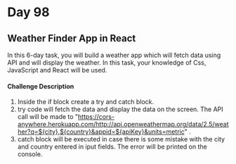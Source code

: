 # Day 98

## Weather Finder App in React

In this 6-day task, you will build a weather app which will fetch data using API and will display the weather. In this task, your knowledge of Css, JavaScript and React will be used.

#### Challenge Description ####

1. Inside the if block create a try and catch block.
2. try code will fetch the data and display the data on the screen. The API call will be made to "https://cors-anywhere.herokuapp.com/http://api.openweathermap.org/data/2.5/weather?q=${city},${country}&appid=${apiKey}&units=metric" .
3. catch block will be executed in case there is some mistake with the city and country entered in iput fields. The error will be printed on the console.